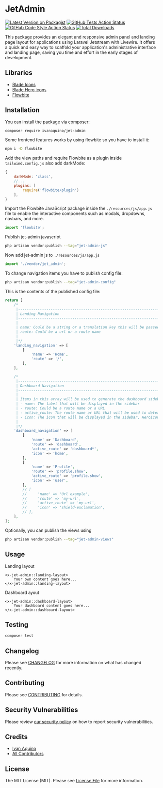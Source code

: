 # JetAdmin

[![Latest Version on Packagist](https://img.shields.io/packagist/v/ivanaquino/jet-admin.svg?style=flat-square)](https://packagist.org/packages/ivanaquino/jet-admin)
[![GitHub Tests Action Status](https://img.shields.io/github/actions/workflow/status/ivanaquino/jet-admin/run-tests.yml?branch=main&label=tests&style=flat-square)](https://github.com/ivanaquino/jet-admin/actions?query=workflow%3Arun-tests+branch%3Amain)
[![GitHub Code Style Action Status](https://img.shields.io/github/actions/workflow/status/ivanaquino/jet-admin/fix-php-code-style-issues.yml?branch=main&label=code%20style&style=flat-square)](https://github.com/ivanaquino/jet-admin/actions?query=workflow%3A"Fix+PHP+code+style+issues"+branch%3Amain)
[![Total Downloads](https://img.shields.io/packagist/dt/ivanaquino/jet-admin.svg?style=flat-square)](https://packagist.org/packages/ivanaquino/jet-admin)

This package provides an elegant and responsive admin panel and landing page layout for applications using Laravel Jetstream with Livewire. It offers a quick and easy way to scaffold your application's administrative interface and landing page, saving you time and effort in the early stages of development. 

## Libraries

 - [Blade Icons](https://github.com/blade-ui-kit/blade-icons)
 - [Blade Hero icons](https://github.com/blade-ui-kit/blade-heroicons)
 - [Flowbite](https://flowbite.com/)

## Installation

You can install the package via composer:

```bash
composer require ivanaquino/jet-admin
```

Some frontend features works by using flowbite so you have to install it:

```bash
npm i -D flowbite
```

Add the view paths and require Flowbite as a plugin inside `tailwind.config.js` also add darkMode:

```js
{
    darkMode: 'class',
    //...
    plugins: [
        require('flowbite/plugin')
    ],
}
```

Import the Flowbite JavaScript package inside the `./resources/js/app.js` file to enable the interactive components such as modals, dropdowns, navbars, and more.

```js
import 'flowbite';
```

Publish jet-admin javascript

```bash
php artisan vendor:publish --tag="jet-admin-js"
```

Now add jet-admin js to `./resources/js/app.js`

```js
import './vendor/jet_admin';
```

To change navigation items you have to publish config file:

```bash
php artisan vendor:publish --tag="jet-admin-config"
```

This is the contents of the published config file:

```php
return [
    /*
     |--------------------------------------------------------------------------
     | Landing Navigation
     |--------------------------------------------------------------------------
     |
     | name: Could be a string or a translation key this will be passed through the __() function
     | route: Could be a url or a route name
     |
     |*/
    'landing_navigation' => [
        [
            'name' => 'Home',
            'route' => '/',
        ],
    ],

    /*
     |--------------------------------------------------------------------------
     | Dashboard Navigation
     |--------------------------------------------------------------------------
     |
     | Items in this array will be used to generate the dashboard sidebar
     | - name: The label that will be displayed in the sidebar
     | - route: Could be a route name or a URL
     | - active_route: The route name or URL that will be used to determine if the item is active
     | - icon: The icon that will be displayed in the sidebar, Heroicons' name.
     |
     |*/
    'dashboard_navigation' => [
        [
            'name' => 'Dashboard',
            'route' => 'dashboard',
            'active_route' => 'dashboard*',
            'icon' => 'home',
        ],
        [
            'name' => 'Profile',
            'route' => 'profile.show',
            'active_route' => 'profile.show',
            'icon' => 'user',
        ],
        // [
        //     'name' => 'Url example',
        //     'route' => 'my-url',
        //     'active_route' => 'my-url',
        //     'icon' => 'shield-exclamation',
        // ],
    ],
];
```

Optionally, you can publish the views using

```bash
php artisan vendor:publish --tag="jet-admin-views"
```

## Usage

Landing layout

```blade
<x-jet-admin::landing-layout>
    Your own content goes here...
</x-jet-admin::landing-layout>
```

Dashboard ayout

```blade
<x-jet-admin::dashboard-layout>
    Your dashboard content goes here...
</x-jet-admin::dashboard-layout>
```

## Testing

```bash
composer test
```

## Changelog

Please see [CHANGELOG](CHANGELOG.md) for more information on what has changed recently.

## Contributing

Please see [CONTRIBUTING](CONTRIBUTING.md) for details.

## Security Vulnerabilities

Please review [our security policy](../../security/policy) on how to report security vulnerabilities.

## Credits

- [Ivan Aquino](https://github.com/IvanAquino)
- [All Contributors](../../contributors)

## License

The MIT License (MIT). Please see [License File](LICENSE.md) for more information.
